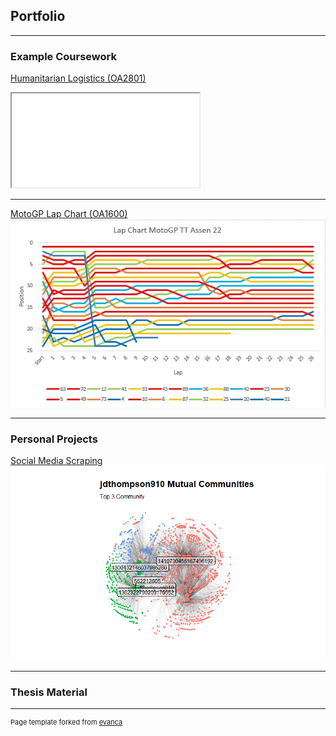 ## Portfolio

---

### Example Coursework

[Humanitarian Logistics (OA2801)](https://github.com/SamFritz-Schreck/OA2801/tree/main/Week9/5-airports)
<iframe src="Files/humanitarianlogistics.html">  </iframe>

---

[MotoGP Lap Chart (OA1600)](Files/Lab2.xlsx)
<img src="images/Lap Chart.jpg?raw=true"/>

---

### Personal Projects

[Social Media Scraping](/sample_page)
<img src="images/jdthompson ego.png?raw=true"/>

---

### Thesis Material


---
<p style="font-size:11px">Page template forked from <a href="https://github.com/evanca/quick-portfolio">evanca</a></p>
<!-- Remove above link if you don't want to attibute -->
